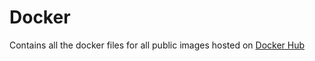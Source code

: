 # Docker

Contains all the docker files for all public images hosted on [Docker Hub](https://hub.docker.com/u/taher435)
